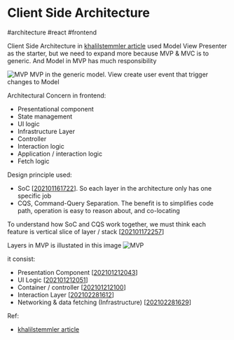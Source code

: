 # Client Side Architecture
#architecture #react #frontend

Client Side Architecture in [khalilstemmler article](https://khalilstemmler.com/articles/client-side-architecture) used Model View Presenter as the starter, but we need to expand more because MVP & MVC is to generic. And Model in MVP has much responsibility

![MVP](../../assets/img/model-view-presenter-simple.png)
MVP in the generic model. View create user event that trigger changes to Model

Architectural Concern in frontend:
- Presentational component
- State management
- UI logic
- Infrastructure Layer
- Controller
- Interaction logic
- Application / interaction logic
- Fetch logic

Design principle used:
* SoC [[202101161722]]. So each layer in the architecture only has one specific job
* CQS, Command-Query Separation. The benefit is to simplifies code path, operation is easy to reason about, and co-locating

To understand how SoC and CQS work together, we must think each feature is vertical slice of layer / stack [[202101172257]]

Layers in MVP is illustated in this image 
![MVP](../../assets/img/Client-MVP.png)

it consist:
* Presentation Component [[202101212043]]
* UI Logic [[202101212051]]
* Container / controller [[202101212100]]
* Interaction Layer [[202102281612]]
* Networking & data fetching (Infrastructure) [[202102281629]]


Ref:
- [khalilstemmler article](https://khalilstemmler.com/articles/client-side-architecture) 

[//begin]: # "Autogenerated link references for markdown compatibility"
[202101161722]: 202101161722.md "Separation of Concern (SoC)"
[202101172257]: 202101172257.md "Feature as Vertical slice"
[202101212043]: 202101212043.md "Presentation Component"
[202101212051]: 202101212051.md "UI Logic"
[202101212100]: 202101212100.md "Component / Controller (Client Side)"
[202102281612]: 202102281612.md "Interaction Layer"
[202102281629]: 202102281629.md "202102281629"
[//end]: # "Autogenerated link references"